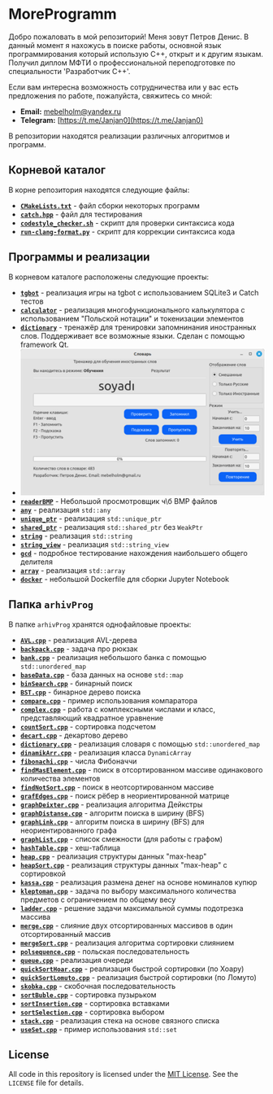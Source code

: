 # MoreProgramm

Добро пожаловать в мой репозиторий! Меня зовут Петров Денис. В данный момент я нахожусь в поиске работы, основной язык программирования который использую С++, открыт и к другим языкам. 
Получил диплом МФТИ о профессиональной переподготовке по специальности 'Разработчик C++'.

Если вам интересна возможность сотрудничества или у вас есть предложения по работе, пожалуйста, свяжитесь со мной:

- **Email:** [mebelholm@yandex.ru](mailto:mebelholm@yandex.ru)
- **Telegram:** [https://t.me/Janjan0](https://t.me/Janjan0)

В репозитории находятся реализации различных алгоритмов и программ.

## Корневой каталог

В корне репозитория находятся следующие файлы:

- **[`CMakeLists.txt`](CMakeLists.txt)** - файл сборки некоторых программ
- **[`catch.hpp`](catch.hpp)** - файл для тестирования
- **[`codestyle_checker.sh`](codestyle_checker.sh)** - скрипт для проверки синтаксиса кода
- **[`run-clang-format.py`](run-clang-format.py)** - скрипт для коррекции синтаксиса кода

## Программы и реализации

В корневом каталоге расположены следующие проекты:

- **[`tgbot`](tgbot)** - реализация игры на tgbot с использованием SQLite3 и Catch тестов
- **[`calculator`](calculator)** - реализация многофункционального калькулятора с использованием "Польской нотации" и токенизации элементов
- **[`dictionary`](dictionary)** - тренажёр для тренировки запомнинания иностранных слов. Поддерживает все возможные языки. Сделан с помощью framework Qt. 
- ![dictionary](dictionary/dictionary.png)
- **[`readerBMP`](readerBMP)** - Небольшой просмотровщик ч\б BMP файлов
- **[`any`](any)** - реализация `std::any`
- **[`unique_ptr`](unique_ptr)** - реализация `std::unique_ptr`
- **[`shared_ptr`](shared_ptr)** - реализация `std::shared_ptr` без `WeakPtr`
- **[`string`](string)** - реализация `std::string`
- **[`string_view`](string_view)** - реализация `std::string_view`
- **[`gcd`](gcd)** - подробное тестирование нахождения наибольшего общего делителя
- **[`array`](array)** - реализация `std::array`
- **[`docker`](docker)** - небольшой Dockerfile для сборки Jupyter Notebook

## Папка `arhivProg`

В папке `arhivProg` хранятся однофайловые проекты:

- **[`AVL.cpp`](arhivProg/AVL.cpp)** - реализация AVL-дерева
- **[`backpack.cpp`](arhivProg/backpack.cpp)** - задача про рюкзак
- **[`bank.cpp`](arhivProg/bank.cpp)** - реализация небольшого банка с помощью `std::unordered_map`
- **[`baseData.cpp`](arhivProg/baseData.cpp)** - база данных на основе `std::map`
- **[`binSearch.cpp`](arhivProg/binSearch.cpp)** - бинарный поиск
- **[`BST.cpp`](arhivProg/BST.cpp)** - бинарное дерево поиска
- **[`compare.cpp`](arhivProg/compare.cpp)** - пример использования компаратора
- **[`complex.cpp`](arhivProg/complex.cpp)** - работа с комплексными числами и класс, представляющий квадратное уравнение
- **[`countSort.cpp`](arhivProg/countSort.cpp)** - сортировка подсчетом
- **[`decart.cpp`](arhivProg/decart.cpp)** - декартово дерево
- **[`dictionary.cpp`](arhivProg/dictionary.cpp)** - реализация словаря с помощью `std::unordered_map`
- **[`dinamikArr.cpp`](arhivProg/dinamikArr.cpp)** - реализация класса `DynamicArray`
- **[`fibonachi.cpp`](arhivProg/fibonachi.cpp)** - числа Фибоначчи
- **[`findMasElement.cpp`](arhivProg/findMasElement.cpp)** - поиск в отсортированном массиве одинакового количества элементов
- **[`findNotSort.cpp`](arhivProg/findNotSort.cpp)** - поиск в неотсортированном массиве
- **[`grafEdges.cpp`](arhivProg/grafEdges.cpp)** - поиск рёбер в неориентированной матрице
- **[`graphDeixter.cpp`](arhivProg/graphDeixter.cpp)** - реализация алгоритма Дейкстры
- **[`graphDistanse.cpp`](arhivProg/graphDistanse.cpp)** - алгоритм поиска в ширину (BFS)
- **[`graphLink.cpp`](arhivProg/graphLink.cpp)** - алгоритм поиска в ширину (BFS) для неориентированного графа
- **[`graphList.cpp`](arhivProg/graphList.cpp)** - список смежности (для работы с графом)
- **[`hashTable.cpp`](arhivProg/hashTable.cpp)** - хеш-таблица
- **[`heap.cpp`](arhivProg/heap.cpp)** - реализация структуры данных "max-heap"
- **[`heapSort.cpp`](arhivProg/heapSort.cpp)** - реализация структуры данных "max-heap" с сортировкой
- **[`kassa.cpp`](arhivProg/kassa.cpp)** - реализация размена денег на основе номиналов купюр
- **[`kleptoman.cpp`](arhivProg/kleptoman.cpp)** - задача по выбору максимального количества предметов с ограничением по общему весу
- **[`ladder.cpp`](arhivProg/ladder.cpp)** - решение задачи максимальной суммы подотрезка массива
- **[`merge.cpp`](arhivProg/merge.cpp)** - слияние двух отсортированных массивов в один отсортированный массив
- **[`mergeSort.cpp`](arhivProg/mergeSort.cpp)** - реализация алгоритма сортировки слиянием
- **[`polsequence.cpp`](arhivProg/polsequence.cpp)** - польская последовательность
- **[`queue.cpp`](arhivProg/queue.cpp)** - реализация очереди
- **[`quickSortHoar.cpp`](arhivProg/quickSortHoar.cpp)** - реализация быстрой сортировки (по Хоару)
- **[`quickSortLomuto.cpp`](arhivProg/quickSortLomuto.cpp)** - реализация быстрой сортировки (по Ломуто)
- **[`skobka.cpp`](arhivProg/skobka.cpp)** - скобочная последовательность
- **[`sortBuble.cpp`](arhivProg/sortBuble.cpp)** - сортировка пузырьком
- **[`sortInsertion.cpp`](arhivProg/sortInsertion.cpp)** - сортировка вставками
- **[`sortSelection.cpp`](arhivProg/sortSelection.cpp)** - сортировка выбором
- **[`stack.cpp`](arhivProg/stack.cpp)** - реализация стека на основе связного списка
- **[`useSet.cpp`](arhivProg/useSet.cpp)** - пример использования `std::set`

## License

All code in this repository is licensed under the [MIT License](LICENSE). See the `LICENSE` file for details.
